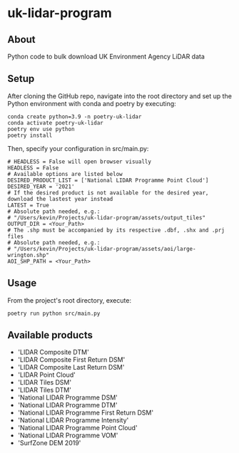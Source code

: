 # uk-lidar-program

## About

Python code to bulk download UK Environment Agency LiDAR data

## Setup

After cloning the GitHub repo, navigate into the root directory and set up the Python environment with conda and poetry by executing:

    conda create python=3.9 -n poetry-uk-lidar
    conda activate poetry-uk-lidar
    poetry env use python
    poetry install

Then, specify your configuration in src/main.py:

    # HEADLESS = False will open browser visually
    HEADLESS = False
    # Available options are listed below
    DESIRED_PRODUCT_LIST = ['National LIDAR Programme Point Cloud']
    DESIRED_YEAR = '2021'
    # If the desired product is not available for the desired year, download the lastest year instead
    LATEST = True
    # Absolute path needed, e.g.:
    # "/Users/kevin/Projects/uk-lidar-program/assets/output_tiles"
    OUTPUT_DIR = <Your_Path>
    # The .shp must be accompanied by its respective .dbf, .shx and .prj files
    # Absolute path needed, e.g.: 
    # "/Users/kevin/Projects/uk-lidar-program/assets/aoi/large-wrington.shp"
    AOI_SHP_PATH = <Your_Path>

## Usage

From the project's root directory, execute: 

    poetry run python src/main.py

## Available products

- 'LIDAR Composite DTM'
- 'LIDAR Composite First Return DSM'
- 'LIDAR Composite Last Return DSM'
- 'LIDAR Point Cloud'
- 'LIDAR Tiles DSM'
- 'LIDAR Tiles DTM'
- 'National LIDAR Programme DSM'
- 'National LIDAR Programme DTM'
- 'National LIDAR Programme First Return DSM'
- 'National LIDAR Programme Intensity'
- 'National LIDAR Programme Point Cloud'
- 'National LIDAR Programme VOM'
- 'SurfZone DEM 2019'

<!---
## Original usage

    old_main.py ./assets/aoi/large_wrington.shp
    --odir
    ./assets/output_tiles
    --year
    2019
    --all-years
    --open-browser
    --browser
    firefox
    --verbose
    --national
--->